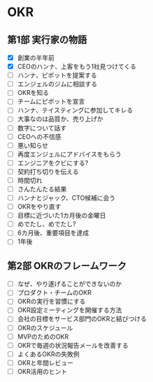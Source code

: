 # OKR
## 第1部 実行家の物語
 - [x] 創業の半年前
 - [x] CEOのハンナ、上客をもう1社見つけてくる
 - [ ] ハンナ、ピボットを提案する
 - [ ] エンジェルのジムに相談する
 - [ ] OKRを知る
 - [ ] チームにピボットを宣言
 - [ ] ハンナ、テイスティングに参加してキレる
 - [ ] 大事なのは品質か、売り上げか
 - [ ] 数字について話す
 - [ ] CEOへの不信感
 - [ ] 悪い知らせ
 - [ ] 再度エンジェルにアドバイスをもらう
 - [ ] エンジニアをクビにする?
 - [ ] 契約打ち切りを伝える
 - [ ] 時間切れ
 - [ ] さんたんたる結果
 - [ ] ハンナとジャック、CTO候補に会う
 - [ ] OKRをやり直す
 - [ ] 目標に近づいた1カ月後の金曜日
 - [ ] めでたし、めでたし?
 - [ ] 6カ月後、重要項目を達成
 - [ ] 1年後

## 第2部 OKRのフレームワーク
 - [ ] なぜ、やり遂げることができないのか
 - [ ] プロダクト・チームのOKR 
 - [ ] OKRの実行を習慣にする
 - [ ] OKR設定ミーティングを開催する方法
 - [ ] 会社の目標をサービス部門のOKRと結びつける
 - [ ] OKRのスケジュール
 - [ ] MVPのためのOKR
 - [ ] OKRで毎週の状況報告メールを改善する
 - [ ] よくあるOKRの失敗例
 - [ ] OKRと年間レビュー
 - [ ] OKR活用のヒント
